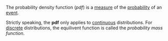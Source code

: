 The probability density function (*pdf*) is a [measure](./measure.md) of the [probability](./probability.md) of an [event](./statistical_event.md).

Strictly speaking, the **pdf** only applies to [continuous](./continuous.md) distributions. For [discrete](./discrete.md) distributions, the equilivent function is called the _probability mass function_. 